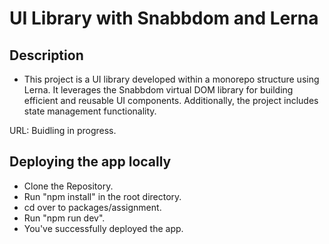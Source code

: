 # UI Library with Snabbdom and Lerna

## Description

- This project is a UI library developed within a monorepo structure using Lerna. It leverages the Snabbdom virtual DOM library for building efficient and reusable UI components. Additionally, the project includes state management functionality.

URL: Buidling in progress.

## Deploying the app locally

- Clone the Repository.
- Run "npm install" in the root directory.
- cd over to packages/assignment.
- Run "npm run dev".
- You've successfully deployed the app.

